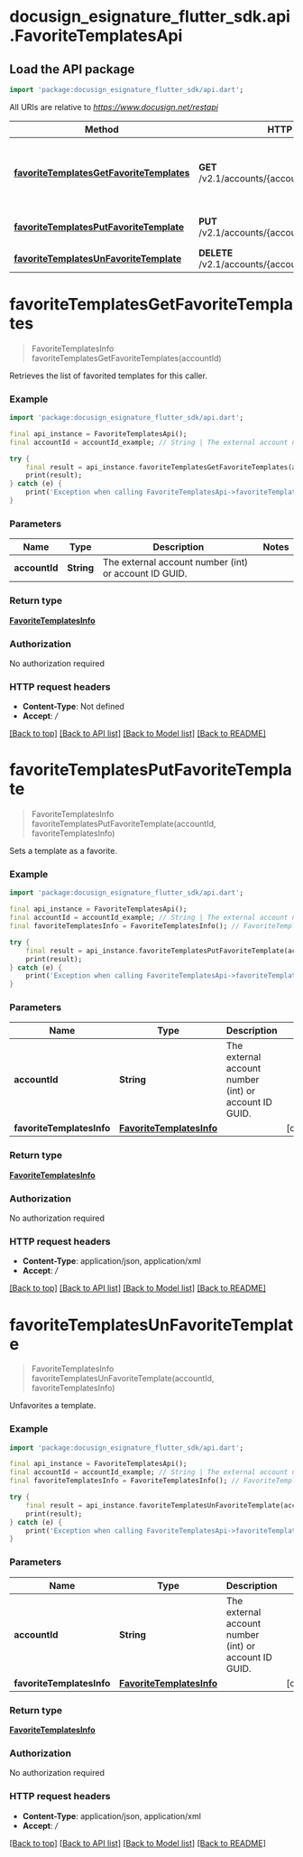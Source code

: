# docusign_esignature_flutter_sdk.api.FavoriteTemplatesApi

## Load the API package
```dart
import 'package:docusign_esignature_flutter_sdk/api.dart';
```

All URIs are relative to *https://www.docusign.net/restapi*

Method | HTTP request | Description
------------- | ------------- | -------------
[**favoriteTemplatesGetFavoriteTemplates**](FavoriteTemplatesApi.md#favoritetemplatesgetfavoritetemplates) | **GET** /v2.1/accounts/{accountId}/favorite_templates | Retrieves the list of favorited templates for this caller.
[**favoriteTemplatesPutFavoriteTemplate**](FavoriteTemplatesApi.md#favoritetemplatesputfavoritetemplate) | **PUT** /v2.1/accounts/{accountId}/favorite_templates | Sets a template as a favorite. 
[**favoriteTemplatesUnFavoriteTemplate**](FavoriteTemplatesApi.md#favoritetemplatesunfavoritetemplate) | **DELETE** /v2.1/accounts/{accountId}/favorite_templates | Unfavorites a template.


# **favoriteTemplatesGetFavoriteTemplates**
> FavoriteTemplatesInfo favoriteTemplatesGetFavoriteTemplates(accountId)

Retrieves the list of favorited templates for this caller.

### Example
```dart
import 'package:docusign_esignature_flutter_sdk/api.dart';

final api_instance = FavoriteTemplatesApi();
final accountId = accountId_example; // String | The external account number (int) or account ID GUID.

try {
    final result = api_instance.favoriteTemplatesGetFavoriteTemplates(accountId);
    print(result);
} catch (e) {
    print('Exception when calling FavoriteTemplatesApi->favoriteTemplatesGetFavoriteTemplates: $e\n');
}
```

### Parameters

Name | Type | Description  | Notes
------------- | ------------- | ------------- | -------------
 **accountId** | **String**| The external account number (int) or account ID GUID. | 

### Return type

[**FavoriteTemplatesInfo**](FavoriteTemplatesInfo.md)

### Authorization

No authorization required

### HTTP request headers

 - **Content-Type**: Not defined
 - **Accept**: */*

[[Back to top]](#) [[Back to API list]](../README.md#documentation-for-api-endpoints) [[Back to Model list]](../README.md#documentation-for-models) [[Back to README]](../README.md)

# **favoriteTemplatesPutFavoriteTemplate**
> FavoriteTemplatesInfo favoriteTemplatesPutFavoriteTemplate(accountId, favoriteTemplatesInfo)

Sets a template as a favorite. 

### Example
```dart
import 'package:docusign_esignature_flutter_sdk/api.dart';

final api_instance = FavoriteTemplatesApi();
final accountId = accountId_example; // String | The external account number (int) or account ID GUID.
final favoriteTemplatesInfo = FavoriteTemplatesInfo(); // FavoriteTemplatesInfo | 

try {
    final result = api_instance.favoriteTemplatesPutFavoriteTemplate(accountId, favoriteTemplatesInfo);
    print(result);
} catch (e) {
    print('Exception when calling FavoriteTemplatesApi->favoriteTemplatesPutFavoriteTemplate: $e\n');
}
```

### Parameters

Name | Type | Description  | Notes
------------- | ------------- | ------------- | -------------
 **accountId** | **String**| The external account number (int) or account ID GUID. | 
 **favoriteTemplatesInfo** | [**FavoriteTemplatesInfo**](FavoriteTemplatesInfo.md)|  | [optional] 

### Return type

[**FavoriteTemplatesInfo**](FavoriteTemplatesInfo.md)

### Authorization

No authorization required

### HTTP request headers

 - **Content-Type**: application/json, application/xml
 - **Accept**: */*

[[Back to top]](#) [[Back to API list]](../README.md#documentation-for-api-endpoints) [[Back to Model list]](../README.md#documentation-for-models) [[Back to README]](../README.md)

# **favoriteTemplatesUnFavoriteTemplate**
> FavoriteTemplatesInfo favoriteTemplatesUnFavoriteTemplate(accountId, favoriteTemplatesInfo)

Unfavorites a template.

### Example
```dart
import 'package:docusign_esignature_flutter_sdk/api.dart';

final api_instance = FavoriteTemplatesApi();
final accountId = accountId_example; // String | The external account number (int) or account ID GUID.
final favoriteTemplatesInfo = FavoriteTemplatesInfo(); // FavoriteTemplatesInfo | 

try {
    final result = api_instance.favoriteTemplatesUnFavoriteTemplate(accountId, favoriteTemplatesInfo);
    print(result);
} catch (e) {
    print('Exception when calling FavoriteTemplatesApi->favoriteTemplatesUnFavoriteTemplate: $e\n');
}
```

### Parameters

Name | Type | Description  | Notes
------------- | ------------- | ------------- | -------------
 **accountId** | **String**| The external account number (int) or account ID GUID. | 
 **favoriteTemplatesInfo** | [**FavoriteTemplatesInfo**](FavoriteTemplatesInfo.md)|  | [optional] 

### Return type

[**FavoriteTemplatesInfo**](FavoriteTemplatesInfo.md)

### Authorization

No authorization required

### HTTP request headers

 - **Content-Type**: application/json, application/xml
 - **Accept**: */*

[[Back to top]](#) [[Back to API list]](../README.md#documentation-for-api-endpoints) [[Back to Model list]](../README.md#documentation-for-models) [[Back to README]](../README.md)

